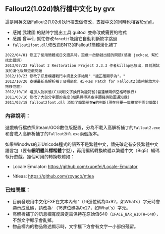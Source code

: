 ## Fallout2(1.02d)執行檔中文化 by gvx

這是用英文版Fallout2(1.02d)執行檔去做修改，支援中文的同時也相容於[sfall](https://github.com/sfall-team/sfall)。

* 感謝 武建國 的點陣字提出工具 guitool 並修改成需要的格式
* 感謝 曾半仙 幫忙修改`fonedit`能讓它自動判斷缺字跳過
* `fallout2font.dll`修改自BN13的Fallout1簡體漢化補丁

```
2022/04/01 修正了使用簡體或日文語系時，遊戲一啟動就出錯的問題(感謝 jeckcai 幫忙找出錯誤)
2013/07/22 Fallout 2 Restoration Project 2.3.3 作者killap已放出，目前測試我的漢化版無遊戲問題
2012/10/23 修改了訊息欄裡戰鬥中訊息文字結尾"."能正確顯示為"。"
2012/10/20 支援最新高解析補丁及視窗化 Hi-Res Patch for Fallout2(能夠縮放大小拖移位置)
2012/10/10 增加人物狀態(C)說明文字換行功能符號(當連續兩個空格時換行)
2011/03/16 修改了大部分字距的高度(如果覺得某處字距擁擠貼圖通知我)
2011/03/18 fallout2font.dll 添加了簡繁英在●的判斷(現在只要一個檔案不需分簡繁)
```

### 內容說明：

遊戲執行檔依照Steam/GOG數位版配置，分為不載入高解析補丁的`Fallout2.exe`和會載入高解析補丁的`Fallout2HR.exe`兩個版本。

如果Winodws的非Unicode程式的語系不是繁體中文，請先確定有安裝繁體中文語言包（要有**細明體**與**標楷體**字型），再用編碼轉換軟體以繁體中文（Big5）編碼執行遊戲。幾個可用的轉換軟體如：

* Locale Emulator: https://github.com/xupefei/Locale-Emulator

* Ntleas: https://github.com/zxyacb/ntlea

### 已知問題：

* 目前發現用中文化EXE在文本內有`’`（16進位碼為0x92，如What’s）字元時會顯示成亂碼，請改為`'`（16進位碼為0x27，如What's）字元。
* 高解析補丁的訊息欄寬度設定需保持在原始值640（`IFACE_BAR_WIDTH=640`），不然文字顯示會亂掉。
* 物品欄內的物品敘述顯示時，文字框下方會有文字一小部份殘留。
